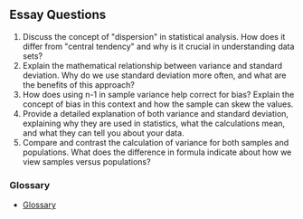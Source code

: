 ## Essay Questions

1. Discuss the concept of "dispersion" in statistical analysis. How does it differ from "central tendency" and why is it crucial in understanding data sets?
2. Explain the mathematical relationship between variance and standard deviation. Why do we use standard deviation more often, and what are the benefits of this approach?
3. How does using n-1 in sample variance help correct for bias? Explain the concept of bias in this context and how the sample can skew the values.
4. Provide a detailed explanation of both variance and standard deviation, explaining why they are used in statistics, what the calculations mean, and what they can tell you about your data.
5. Compare and contrast the calculation of variance for both samples and populations. What does the difference in formula indicate about how we view samples versus populations?

### Glossary 
- [Glossary](glossary.md)